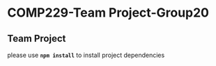 # COMP229-Team Project-Group20

## Team Project

please use **`npm install`** to install project dependencies
